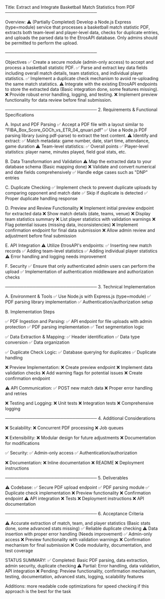 Title: Extract and Integrate Basketball Match Statistics from PDF
──────────────────────────────

Overview: ⚠️ (Partially Completed)
Develop a Node.js Express (type=module) service that processes a basketball match statistic PDF, extracts both team-level and player-level data, checks for duplicate entries, and uploads the parsed data to the EtrosAPI database. Only admins should be permitted to perform the upload.

──────────────────────────────

Objectives
✅ Create a secure module (admin-only access) to accept and process a basketball statistic PDF.
✅ Parse and extract key data fields including overall match details, team statistics, and individual player statistics.
✅ Implement a duplicate check mechanism to avoid re-uploading the same match statistics.
⚠️ Integrate with the existing EtrosAPI endpoints to store the extracted data (Basic integration done, some features missing).
❌ Provide robust error handling, logging, and testing.
❌ Implement preview functionality for data review before final submission.

────────────────────────────── 2. Requirements & Functional Specifications

A. Input and PDF Parsing
✅ Accept a PDF file with a layout similar to "FIBA_Box_Score_GOCh_vs_ETR_04_qnuari.pdf"
✅ Use a Node.js PDF parsing library (using pdf-parse) to extract the text content.
⚠️ Identify and extract:
✅ Match metadata: game number, date, start time, attendance, game duration
⚠️ Team-level statistics:
✅ Overall points
✅ Player-level statistics: player name, minutes played, field goal stats, etc.

B. Data Transformation and Validation
⚠️ Map the extracted data to your database schema (Basic mapping done)
❌ Validate and convert numerical and date fields comprehensively
✅ Handle edge cases such as "DNP" entries

C. Duplicate Checking
✅ Implement check to prevent duplicate uploads by comparing opponent and match date
✅ Skip if duplicate is detected
✅ Proper duplicate handling response

D. Preview and Review Functionality
❌ Implement initial preview endpoint for extracted data
❌ Show match details (date, teams, venue)
❌ Display team statistics summary
❌ List player statistics with validation warnings
❌ Flag potential issues (missing data, inconsistencies)
❌ Implement confirmation endpoint for final data submission
❌ Allow admin review and adjustment before final submission

E. API Integration
⚠️ Utilize EtrosAPI's endpoints:
✅ Inserting new match records
✅ Adding team-level statistics
✅ Adding individual player statistics
⚠️ Error handling and logging needs improvement

F. Security
✅ Ensure that only authenticated admin users can perform the upload
✅ Implementation of authentication middleware and authorization checks

────────────────────────────── 3. Technical Implementation

A. Environment & Tools
✅ Use Node.js with Express.js (type=module)
✅ PDF parsing library implementation
✅ Authentication/authorization setup

B. Implementation Steps

✅ PDF Ingestion and Parsing:
✅ API endpoint for file uploads with admin protection
✅ PDF parsing implementation
✅ Text segmentation logic

✅ Data Extraction & Mapping:
✅ Header identification
✅ Data type conversion
✅ Data organization

✅ Duplicate Check Logic:
✅ Database querying for duplicates
✅ Duplicate handling

❌ Preview Implementation:
❌ Create preview endpoint
❌ Implement data validation checks
❌ Add warning flags for potential issues
❌ Create confirmation endpoint

⚠️ API Communication:
✅ POST new match data
❌ Proper error handling and retries

❌ Testing and Logging:
❌ Unit tests
❌ Integration tests
❌ Comprehensive logging

────────────────────────────── 4. Additional Considerations

❌ Scalability:
❌ Concurrent PDF processing
❌ Job queues

❌ Extensibility:
❌ Modular design for future adjustments
❌ Documentation for modifications

✅ Security:
✅ Admin-only access
✅ Authentication/authorization

❌ Documentation:
❌ Inline documentation
❌ README
❌ Deployment instructions

────────────────────────────── 5. Deliverables

⚠️ Codebase:
✅ Secure PDF upload endpoint
✅ PDF parsing module
✅ Duplicate check implementation
❌ Preview functionality
❌ Confirmation endpoint
⚠️ API integration
❌ Tests
❌ Deployment instructions
❌ API documentation

────────────────────────────── 6. Acceptance Criteria

⚠️ Accurate extraction of match, team, and player statistics (Basic stats done, some advanced stats missing)
✅ Reliable duplicate checking
⚠️ Data insertion with proper error handling (Needs improvement)
✅ Admin-only access
❌ Preview functionality with validation warnings
❌ Confirmation mechanism for final submission
❌ Code modularity, documentation, and test coverage

STATUS SUMMARY:
✅ Completed: Basic PDF parsing, data extraction, admin security, duplicate checking
⚠️ Partial: Error handling, data validation, API integration
❌ Pending: Preview functionality, confirmation mechanism, testing, documentation, advanced stats, logging, scalability features

Additions:
more readable code
optimizations for speed
checking if this approach is the best for the task
